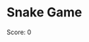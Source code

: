 <!DOCTYPE html>
<html lang="en">
<head>
  <meta charset="UTF-8" />
  <meta name="viewport" content="width=device-width, initial-scale=1.0"/>
  <title>Snake Game</title>
  <link rel="stylesheet" href="style.css" />
</head>
<body>
  <h1>Snake Game</h1>
  <canvas id="gameCanvas" width="400" height="400"></canvas>
  <div id="scoreBoard">Score: 0</div>
  <script src="game.js"></script>
</body>
</html>
